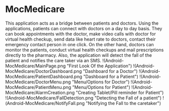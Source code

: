 # MocMedicare
This application acts as a bridge between patients and doctors. Using the applications, patients can connect with doctors on a day to day basis. They can book appointments with the doctor, make video calls with doctor for virtual health checkup, send data like heart rate to doctors, contact their emergency contact person in one click. On the other hand, doctors can monitor the patients, conduct virtual health checkups and mail prescriptions directly to the pharmacy. Also, the application will detect the fall of the patient and notifies the care taker via an SMS.
!(Android-MocMedicare/MainPage.png "First Look Of the Application")
!(Android-MocMedicare/DoctorDashboard.png "Dashboard for a Doctor")
!(Android-MocMedicare/PatientDashboard.png "Dashboard for a Patient")
!(Android-MocMedicare/DoctorMenu.png "Menu/Options for Doctor")
!(Android-MocMedicare/PatientMenu.png "Menu/Options for Patient")
!(Android-MocMedicare/AlarmCreation.png "Creating Tablet/Pill reminder for Patient")
!(Android-MocMedicare/FallDetection.png "Detecting the Fall of a patient")
!(Android-MocMedicare/NotifyFall.png "Notifying the Fall to the caretaker")

